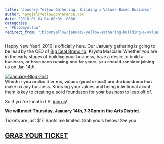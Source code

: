 ```yaml
---
title: 'January Yellow Gathering: Building a Values-Based Business'
author: heygirl@yellowconference.com
date: '2016-01-04 04:00:39 -0800'
categories:
- "#bloomyellow"
redirect_from: "/bloomyellow/january-yellow-gathering-building-a-values-based-business/"
---
```


Happy New Year!! 2016 is officially here. Our January gathering is going to be lead by the CEO of [Big Deal Branding](http://www.bigdealbranding.com/), Krysta Masciale. Whether you are in the early stages of building your business, have a desire to build a business, or have been running one for years, you should consider joining us on Jan 14th.

[![January-Blog-Post](http://yellowconference.com/wp-content/uploads/2015/12/January-Blog-Post.jpg)](http://yellowconference.com/wp-content/uploads/2015/12/January-Blog-Post.jpg)  
Whether you realize it or not, values (good or bad) are the backbone that make up any business. Knowing your values and being intentional about them is key to creating a solid foundation for your business to leap off of.

So if you're local to LA, [join us](https://www.eventbrite.com/e/building-a-value-based-business-tickets-20356073564)!

**We will meet Thursday, January 14th, 7:30pm in the Arts District.**

Tickets are just $17\. Spots are limited. Grab yours below! See you

## **[GRAB YOUR TICKET](https://www.eventbrite.com/e/building-a-value-based-business-tickets-20356073564)**
